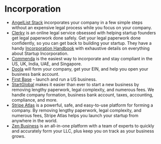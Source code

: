 # Incorporation

- [AngelList Stack](https://www.angellist.com/stack-inc) incorporates your company in a few simple steps without an expensive legal process while you focus on your company.
- [Clerky](https://www.clerky.com) is an online legal service obsessed with helping startup founders get legal paperwork done safely. Get your legal paperwork done confidently, so you can get back to building your startup. They have a handy [Incorporation Handbook](https://handbooks.clerky.com/startup-incorporation) with exhaustive details on everything about Startup Incorporation.
- [Commenda](https://www.commenda.io) is the easiest way to incorporate and stay compliant in the US, UK, India, UAE, and Singapore.
- [Doola](https://www.doola.com) will form your company, get your EIN, and help you open your business bank account.
- [First Base](https://www.firstbase.io) - launch and run a US business.
- [StartGlobal](https://startglobal.co) makes it easier than ever to start a new business by removing lengthy paperwork, legal complexity, and numerous fees. We handle company formation, business bank account, taxes, accounting, compliance, and more.
- [Stripe Atlas](https://stripe.com/atlas) is a powerful, safe, and easy-to-use platform for forming a company. By removing lengthy paperwork, legal complexity, and numerous fees, Stripe Atlas helps you launch your startup from anywhere in the world.
- [Zen Business](https://www.zenbusiness.com) is an all-in-one platform with a team of experts to quickly and accurately form your LLC, plus keep you on track as your business grows.